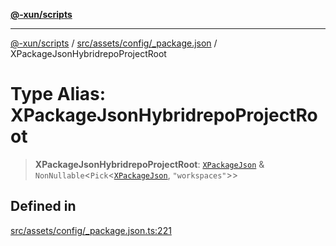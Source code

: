 [**@-xun/scripts**](../../../../../README.md)

***

[@-xun/scripts](../../../../../README.md) / [src/assets/config/\_package.json](../README.md) / XPackageJsonHybridrepoProjectRoot

# Type Alias: XPackageJsonHybridrepoProjectRoot

> **XPackageJsonHybridrepoProjectRoot**: [`XPackageJson`](XPackageJson.md) & `NonNullable`\<`Pick`\<[`XPackageJson`](XPackageJson.md), `"workspaces"`\>\>

## Defined in

[src/assets/config/\_package.json.ts:221](https://github.com/Xunnamius/xscripts/blob/cfe28e3d801ec1b719b0dedbda4e9f63d7924b77/src/assets/config/_package.json.ts#L221)
